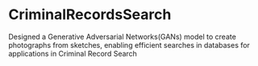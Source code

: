 # CriminalRecordsSearch
Designed a Generative Adversarial Networks(GANs) model to create photographs from sketches, enabling efficient searches in databases for applications in Criminal Record Search
